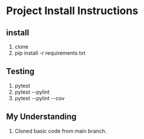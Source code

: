 # Project Install Instructions

## install

1. clone
2. pip install -r requirements.txt

## Testing

1. pytest
2. pytest --pylint
3. pytest --pylint --cov

## My Understanding
1. Cloned basic code from main branch.